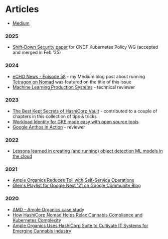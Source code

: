 # Articles

- [Medium](https://medium.com/@glen.yu)

### 2025
- [Shift-Down Security paper](https://github.com/kubernetes/sig-security/blob/main/sig-security-docs/papers/shift-down/shift-down-security.md) for CNCF Kubernetes Policy WG (accepted and merged in Feb '25)

### 2024
- [eCHO News - Episode 58](https://www.linkedin.com/pulse/echo-news-58-bill-mulligan-yvwxf/) - my Medium blog post about running [Tetragon on Nomad](https://medium.com/@glen.yu/can-you-run-tetragon-on-hashicorp-nomad-part-1-8d51b2d23ee3) was featured on the title of this issue
- [Machine Learning Production Systems](https://www.oreilly.com/library/view/machine-learning-production/9781098156008/) - technical reviewer

### 2023
- [The Best Kept Secrets of HashiCorp Vault](https://www.amazon.ca/dp/B0C44SD7HL) - contributed to a couple of chapters in this collection of tips & tricks
- [Workload Identity for GKE made easy with open source tools](https://cloud.google.com/blog/products/containers-kubernetes/open-source-tools-can-help-gke-work-with-cloud-apis)
- [Google Anthos in Action](https://www.manning.com/books/google-anthos-in-action) - reviewer

### 2022
- [Lessons learned in creating (and running) object detection ML models in the cloud](https://www.linkedin.com/pulse/lessons-learned-creating-running-object-detection-ml-models-glen-yu/?trackingId=4cB9MtW%2FSBqxEL0ePD9VjA%3D%3D)

### 2021
- [Ample Organics Reduces Toil with Self-Service Operations](https://www.amd.com/en/resources/case-studies/ample-organics.html)
- [Glen's Playlist for Google Next '21 on Google Community Blog](https://www.googlecloudcommunity.com/gc/Community-Blogs/Glen-s-Playlist-for-Google-Next-21/ba-p/171168)

### 2020
- [AMD - Ample Organics case study](https://www.amd.com/en/case-studies/ample-organics)
- [How HashiCorp Nomad Helps Relax Cannabis Compliance and Kubernetes Complexity](https://thenewstack.io/branching-out-with-workflow-orchestration/)
- [Ample Organics Uses HashiCorp Suite to Cultivate IT Systems for Emerging Cannabis Industry](https://www.hashicorp.com/blog/ample-organics-uses-hashicorp-suite-to-cultivate-it-systems-for-emerging-cannabis/)
